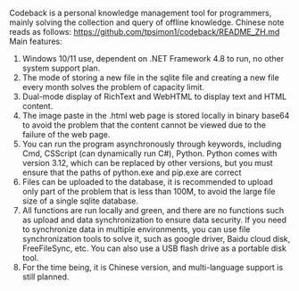 Codeback is a personal knowledge management tool for programmers, mainly solving the collection and query of offline knowledge. 
Chinese note reads as follows: <https://github.com/tpsimon1/codeback/README_ZH.md>
Main features:
1. Windows 10/11 use, dependent on .NET Framework 4.8 to run, no other system support plan.
2. The mode of storing a new file in the sqlite file and creating a new file every month solves the problem of capacity limit.
3. Dual-mode display of RichText and WebHTML to display text and HTML content.
4. The image paste in the .html web page is stored locally in binary base64 to avoid the problem that the content cannot be viewed due to the failure of the web page.
5. You can run the program asynchronously through keywords, including Cmd, CSScript (can dynamically run C#), Python.
Python comes with version 3.12, which can be replaced by other versions, but you must ensure that the paths of python.exe and pip.exe are correct
6. Files can be uploaded to the database, it is recommended to upload only part of the problem that is less than 100M, to avoid the large file size of a single sqlite database.
7. All functions are run locally and green, and there are no functions such as upload and data synchronization to ensure data security. If you need to synchronize data in multiple environments, you can use file synchronization tools to solve it, such as google driver, Baidu cloud disk, FreeFileSync, etc.
You can also use a USB flash drive as a portable disk tool.
8. For the time being, it is Chinese version, and multi-language support is still planned.
